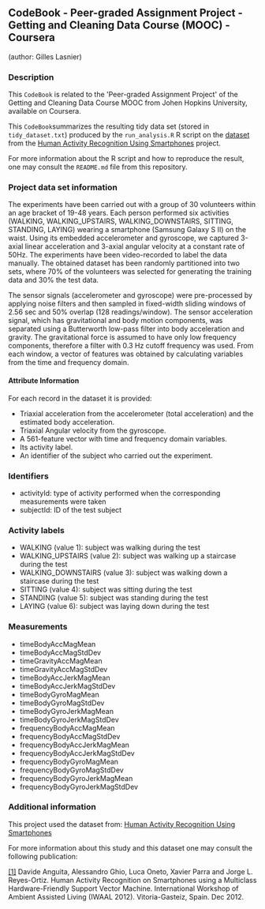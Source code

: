 ## CodeBook - Peer-graded Assignment Project - Getting and Cleaning Data Course (MOOC) - Coursera

(author: Gilles Lasnier)

### Description

This `CodeBook` is related to the 'Peer-graded Assignment Project' of the
Getting and Cleaning Data Course MOOC from Johen Hopkins University, available
on Coursera.

This `CodeBook`summarizes the resulting tidy data set (stored in `tidy_dataset.txt`)
produced by the `run_analysis.R` R script on the [dataset](https://d396qusza40orc.cloudfront.net/getdata%2Fprojectfiles%2FUCI%20HAR%20Dataset.zip) from the [Human Activity Recognition Using Smartphones](http://archive.ics.uci.edu/ml/datasets/Human+Activity+Recognition+Using+Smartphones) project.

For more information about the R script and how to reproduce the result, one
may consult the `README.md` file from this repository.

### Project data set information

The experiments have been carried out with a group of 30 volunteers within an 
age bracket of 19-48 years. Each person performed six activities (WALKING, 
WALKING_UPSTAIRS, WALKING_DOWNSTAIRS, SITTING, STANDING, LAYING) wearing a 
smartphone (Samsung Galaxy S II) on the waist. Using its embedded accelerometer 
and gyroscope, we captured 3-axial linear acceleration and 3-axial angular
velocity at a constant rate of 50Hz. The experiments have been video-recorded
to label the data manually. The obtained dataset has been randomly partitioned
into two sets, where 70% of the volunteers was selected for generating the 
training data and 30% the test data.

The sensor signals (accelerometer and gyroscope) were pre-processed by applying
noise filters and then sampled in fixed-width sliding windows of 2.56 sec and
50% overlap (128 readings/window). The sensor acceleration signal, which has
gravitational and body motion components, was separated using a Butterworth
low-pass filter into body acceleration and gravity. The gravitational force is
assumed to have only low frequency components, therefore a filter with 0.3 Hz
cutoff frequency was used. From each window, a vector of features was obtained
by calculating variables from the time and frequency domain.

#### Attribute Information

For each record in the dataset it is provided:

+ Triaxial acceleration from the accelerometer (total acceleration) and the 
estimated body acceleration.
+ Triaxial Angular velocity from the gyroscope.
+ A 561-feature vector with time and frequency domain variables.
+ Its activity label.
+ An identifier of the subject who carried out the experiment.


### Identifiers

+ activityId: type of activity performed when the corresponding measurements were taken
+ subjectId: ID of the test subject


### Activity labels

+ WALKING (value 1): subject was walking during the test
+ WALKING_UPSTAIRS (value 2): subject was walking up a staircase during the test
+ WALKING_DOWNSTAIRS (value 3): subject was walking down a staircase during the test
+ SITTING (value 4): subject was sitting during the test
+ STANDING (value 5): subject was standing during the test
+ LAYING (value 6): subject was laying down during the test


### Measurements


+ timeBodyAccMagMean
+ timeBodyAccMagStdDev          
+ timeGravityAccMagMean
+ timeGravityAccMagStdDev
+ timeBodyAccJerkMagMean
+ timeBodyAccJerkMagStdDev      
+ timeBodyGyroMagMean
+ timeBodyGyroMagStdDev
+ timeBodyGyroJerkMagMean
+ timeBodyGyroJerkMagStdDev     
+ frequencyBodyAccMagMean
+ frequencyBodyAccMagStdDev
+ frequencyBodyAccJerkMagMean
+ frequencyBodyAccJerkMagStdDev
+ frequencyBodyGyroMagMean
+ frequencyBodyGyroMagStdDev
+ frequencyBodyGyroJerkMagMean
+ frequencyBodyGyroJerkMagStdDev


### Additional information

This project used the dataset from:
[Human Activity Recognition Using Smartphones](http://archive.ics.uci.edu/ml/datasets/Human+Activity+Recognition+Using+Smartphones)

For more information about this study and this dataset one may consult the
following publication:

[[1]](https://www.icephd.org/sites/default/files/IWAAL2012.pdf) Davide Anguita, Alessandro Ghio, Luca Oneto, Xavier Parra and Jorge L. Reyes-Ortiz. Human Activity Recognition on Smartphones using a Multiclass Hardware-Friendly Support Vector Machine. International Workshop of Ambient Assisted Living (IWAAL 2012). Vitoria-Gasteiz, Spain. Dec 2012.
